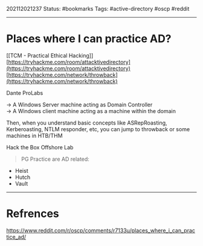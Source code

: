 202112021237
Status: #bookmarks
Tags: #active-directory #oscp #reddit

---

# Places where I can practice AD?
[[TCM - Practical Ethical Hacking]]
[https://tryhackme.com/room/attacktivedirectory](https://tryhackme.com/room/attacktivedirectory)
[https://tryhackme.com/network/throwback](https://tryhackme.com/network/throwback)

Dante ProLabs

-> A Windows Server machine acting as Domain Controller  
-> A Windows client machine acting as a machine within the domain

Then, when you understand basic concepts like ASRepRoasting, Kerberoasting, NTLM responder, etc, you can jump to throwback or some machines in HTB/THM

Hack the Box Offshore Lab

> PG Practice are AD related:
-   Heist
-   Hutch
-   Vault

---
# Refrences
https://www.reddit.com/r/oscp/comments/r7133u/places_where_i_can_practice_ad/
